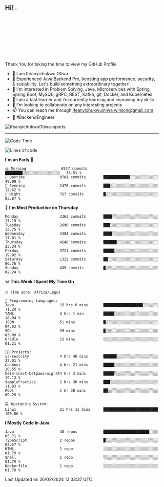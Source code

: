 <!-- BLOG-POST-LIST:START --><!-- BLOG-POST-LIST:END -->

## Hi! <img src="https://media.giphy.com/media/hvRJCLFzcasrR4ia7z/giphy.gif" width="4%"> 

Thank You for taking the time to view my GitHub Profile

- 👋 I am Ifeanyichukwu Otiwa
- 🚀 Experienced Java Backend Pro, boosting app performance, security, & scalability. Let's build something extraordinary together!
- 👀 I'm interested in Problem Solving, Java, Microservices with Spring, Spring Boot, MySQL, gRPC, REST, Kafka, git, Docker, and Kubernetes
- 🌱 I am a fast learner and I'm currently learning and improving my skills
- 💞️ I'm looking to collaborate on any interesting projects
- 📫 You can reach me through ifeanyichukwuotiwa.winson@gmail.com
- 🚀 #BackendEngineer

<p align="left" marginTop="10px"> <img src="https://komarev.com/ghpvc/?username=ifeanyichukwuOtiwa-sports&label=Profile%20views&color=0e75b6&style=for-the-badge" alt="ifeanyichukwuOtiwa-sports" /> </p>

***

<!--START_SECTION:waka-->
![Code Time](http://img.shields.io/badge/Code%20Time-2%2C279%20hrs%2019%20mins-blue)

![Lines of code](https://img.shields.io/badge/From%20Hello%20World%20I%27ve%20Written-4.1%20million%20lines%20of%20code-blue)

**I'm an Early 🐤** 

```text
🌞 Morning                6557 commits        ████████░░░░░░░░░░░░░░░░░   33.51 % 
🌆 Daytime                9781 commits        ████████████░░░░░░░░░░░░░   49.99 % 
🌃 Evening                2470 commits        ███░░░░░░░░░░░░░░░░░░░░░░   12.62 % 
🌙 Night                  757 commits         █░░░░░░░░░░░░░░░░░░░░░░░░   03.87 % 
```
📅 **I'm Most Productive on Thursday** 

```text
Monday                   3363 commits        ████░░░░░░░░░░░░░░░░░░░░░   17.19 % 
Tuesday                  2690 commits        ███░░░░░░░░░░░░░░░░░░░░░░   13.75 % 
Wednesday                3484 commits        ████░░░░░░░░░░░░░░░░░░░░░   17.81 % 
Thursday                 4546 commits        ██████░░░░░░░░░░░░░░░░░░░   23.24 % 
Friday                   3721 commits        █████░░░░░░░░░░░░░░░░░░░░   19.02 % 
Saturday                 1322 commits        ██░░░░░░░░░░░░░░░░░░░░░░░   06.76 % 
Sunday                   439 commits         █░░░░░░░░░░░░░░░░░░░░░░░░   02.24 % 
```


📊 **This Week I Spent My Time On** 

```text
🕑︎ Time Zone: Africa/Lagos

💬 Programming Languages: 
Java                     15 hrs 6 mins       ██████████████████░░░░░░░   71.20 % 
YAML                     4 hrs 1 min         █████░░░░░░░░░░░░░░░░░░░░   18.94 % 
JSON                     51 mins             █░░░░░░░░░░░░░░░░░░░░░░░░   04.03 % 
SQL                      39 mins             █░░░░░░░░░░░░░░░░░░░░░░░░   03.09 % 
Gradle                   15 mins             ░░░░░░░░░░░░░░░░░░░░░░░░░   01.21 % 

🐱‍💻 Projects: 
ss-security              4 hrs 40 mins       ██████░░░░░░░░░░░░░░░░░░░   22.01 % 
Cashout                  4 hrs 21 mins       █████░░░░░░░░░░░░░░░░░░░░   20.55 % 
helm-chart-betpawa-migrat4 hrs 3 mins        █████░░░░░░░░░░░░░░░░░░░░   19.13 % 
SamplePractice           2 hrs 30 mins       ███░░░░░░░░░░░░░░░░░░░░░░   11.83 % 
Pool                     1 hr 58 mins        ██░░░░░░░░░░░░░░░░░░░░░░░   09.29 % 

💻 Operating System: 
Linux                    21 hrs 12 mins      █████████████████████████   100.00 % 
```

**I Mostly Code in Java** 

```text
Java                     48 repos            █████████████████████░░░░   85.71 % 
TypeScript               2 repos             █░░░░░░░░░░░░░░░░░░░░░░░░   03.57 % 
HTML                     1 repo              ░░░░░░░░░░░░░░░░░░░░░░░░░   01.79 % 
Shell                    1 repo              ░░░░░░░░░░░░░░░░░░░░░░░░░   01.79 % 
Dockerfile               1 repo              ░░░░░░░░░░░░░░░░░░░░░░░░░   01.79 % 
```




 Last Updated on 26/02/2024 12:33:37 UTC
<!--END_SECTION:waka-->

<!--
<p align="center">
![trophy](https://github-profile-trophy.vercel.app/?username=ifeanyichukwuOtiwa-sports&theme=onedark) (https://github.com/ryo-ma/github-profile-trophy)
</p>
-->

<!---
ifeanyi-otiwa/ifeanyi-otiwa is a ✨ special ✨ repository because its `README.md` (this file) appears on your GitHub profile.
You can click the Preview link to take a look at your changes.
--->
